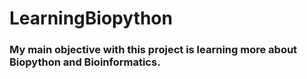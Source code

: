 # LearningBiopython
### My main objective with this project is learning more about Biopython and Bioinformatics.

